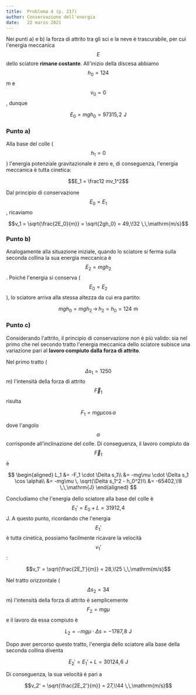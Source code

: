 ```yaml
---
title:  Problema 4 (p. 217)
author: Conservazione dell'energia
date:   22 marzo 2021
---
```


Nei punti a) e b) la forza di attrito tra gli sci e la neve è trascurabile, per cui l'energia meccanica $$E$$ dello sciatore **rimane costante**. All'inizio della discesa abbiamo $$h_0 = 124$$ m e $$v_0 = 0$$, dunque

$$E_0 = mgh_0 = 97315,\!2 \,\,\mathrm{J}$$

### Punto a) ###

Alla base del colle ($$h_1 = 0$$) l'energia potenziale gravitazionale è zero e, di conseguenza, l'energia meccanica è tutta cinetica:

$$E_1 = \frac12 mv_1^2$$

Dal principio di conservazione $$E_0 = E_1$$, ricaviamo

$$v_1 = \sqrt{\frac{2E_0}{m}} = \sqrt{2gh_0} = 49,\!32 \,\,\mathrm{m/s}$$

### Punto b) ###

Analogamente alla situazione iniziale, quando lo sciatore si ferma sulla seconda collina la sua energia meccanica è $$E_2 = mgh_2$$. Poiché l'energia si conserva ($$E_0 = E_2$$), lo sciatore arriva alla stessa altezza da cui era partito:

$$mgh_0 = mgh_2 \, \longrightarrow \, h_2 = h_0 = 124 \,\,\mathrm{m}$$

### Punto c) ###

Considerando l'attrito, il principio di conservazione non è più valido: sia nel primo che nel secondo tratto l'energia meccanica dello sciatore subisce una variazione pari al **lavoro compiuto dalla forza di attrito**.

Nel primo tratto ($$\Delta s_1 = 1250$$ m) l'intensità della forza di attrito $$\vec{F}_1$$ risulta

$$F_1 = mg\mu \cos \alpha$$

dove l'angolo $$\alpha$$ corrisponde all'inclinazione del colle. Di conseguenza, il lavoro compiuto da $$\vec{F}_1$$ è

$$
\begin{aligned}
L_1 &= -F_1 \cdot \Delta s_1\\
    &= -mg\mu \cdot \Delta s_1 \cos \alpha\\
    &= -mg\mu \, \sqrt{\Delta s_1^2 - h_0^2}\\
    &= -65402,\!8 \,\,\mathrm{J}
\end{aligned}
$$

Concludiamo che l'energia dello sciatore alla base del colle è $$E_1' = E_0 + L = 31912,\!4$$ J. A questo punto, ricordando che l'energia $$E_1'$$ è tutta cinetica, possiamo facilmente ricavare la velocità $$v_1'$$:

$$v_1' = \sqrt{\frac{2E_1'}{m}} = 28,\!25 \,\,\mathrm{m/s}$$

Nel tratto orizzontale ($$\Delta s_2 = 34$$ m) l'intensità della forza di attrito è semplicemente $$F_2 = mg\mu$$ e il lavoro da essa compiuto è

$$L_2 = -mg\mu \cdot \Delta s = -1787,\!8 \,\,\mathrm{J}$$

Dopo aver percorso questo tratto, l'energia dello sciatore alla base della seconda collina diventa

$$E_2' = E_1' + L = 30124,\!6 \,\,\mathrm{J}$$

Di conseguenza, la sua velocità è pari a

$$v_2' = \sqrt{\frac{2E_2'}{m}} = 27,\!44 \,\,\mathrm{m/s}$$
